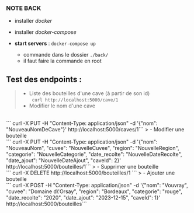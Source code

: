 ### NOTE BACK
- installer *docker*
- installer *docker-compose*


- **start servers** : `docker-compose up`
  - commande dans le dossier `./back/`
  - il faut faire la commande en root



## Test des endpoints :
> - Liste des bouteilles d'une cave (à partir de son id)<br/>
``` curl http://localhost:5000/cave/1```
> - Modifier le nom d'une cave
<br/> 
``` curl -X PUT -H "Content-Type: application/json" -d '{"nom": "NouveauNomDeCave"}' http://localhost:5000/caves/1```
> - Modifier une bouteille 
<br/>
``` curl -X PUT -H "Content-Type: application/json" -d '{"nom": "NouveauNom", "cuvee": "NouvelleCuvee", "region": "NouvelleRegion", "categorie": "NouvelleCategorie", "date_recolte": "NouvelleDateRecolte", "date_ajout": "NouvelleDateAjout", "caveId": 2}' http://localhost:5000/bouteilles/1```
> - Supprimer une bouteille
<br/>
``` curl -X DELETE http://localhost:5000/bouteilles/1 ```
> - Ajouter une bouteille
<br />
``` curl -X POST -H "Content-Type: application/json" -d '{"nom": "Vouvray", "cuvee": "Domaine d\'Orsay", "region": "Bordeaux", "categorie": "rouge", "date_recolte": "2020", "date_ajout": "2023-12-15", "caveId": 1}' http://localhost:5000/bouteilles```